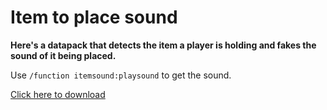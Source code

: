 # Item to place sound
**Here's a datapack that detects the item a player is holding and fakes the sound of it being placed.**

Use `/function itemsound:playsound` to get the sound.

[Click here to download](https://github.com/gecko1205/item-to-place-sound/archive/refs/heads/main.zip)
